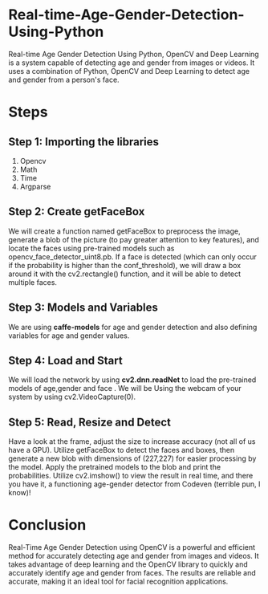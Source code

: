 # Real-time-Age-Gender-Detection-Using-Python
Real-time Age Gender Detection Using Python, OpenCV and Deep Learning is a system capable of detecting age and gender from images or videos. It uses a combination of Python, OpenCV and Deep Learning to detect age and gender from a person's face.
# Steps
## Step 1: Importing the libraries
1. Opencv
2. Math
3. Time
4. Argparse

## Step 2: Create getFaceBox
We will create a function named getFaceBox to preprocess the image, generate a blob of the picture (to pay greater attention to key features), and locate the faces using pre-trained models such as opencv_face_detector_uint8.pb. If a face is detected (which can only occur if the probability is higher than the conf_threshold), we will draw a box around it with the cv2.rectangle() function, and it will be able to detect multiple faces.

## Step 3: Models and Variables
We are using **caffe-models** for age and gender detection and also defining variables for age and gender values.

## Step 4: Load and Start
We will load the network by using **cv2.dnn.readNet** to load the pre-trained models of age,gender and face . We will be Using the webcam of your system by using cv2.VideoCapture(0).

## Step 5: Read, Resize and Detect
Have a look at the frame, adjust the size to increase accuracy (not all of us have a GPU). Utilize getFaceBox to detect the faces and boxes, then generate a new blob with dimensions of (227,227) for easier processing by the model. Apply the pretrained models to the blob and print the probabilities. Utilize cv2.imshow() to view the result in real time, and there you have it, a functioning age-gender detector from Codeven (terrible pun, I know)!

# Conclusion 

Real-Time Age Gender Detection using OpenCV is a powerful and efficient method for accurately detecting age and gender from images and videos. It takes advantage of deep learning and the OpenCV library to quickly and accurately identify age and gender from faces. The results are reliable and accurate, making it an ideal tool for facial recognition applications.
